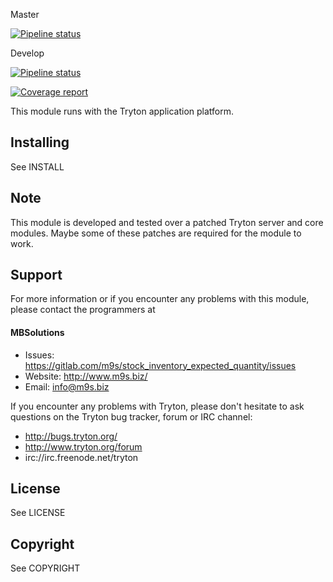 Master

[![Pipeline status](https://gitlab.com/m9s/stock_inventory_expected_quantity/badges/master/pipeline.svg)](https://gitlab.com/m9s/stock_inventory_expected_quantity/commits/master)

Develop

[![Pipeline status](https://gitlab.com/m9s/stock_inventory_expected_quantity/badges/develop/pipeline.svg)](https://gitlab.com/m9s/stock_inventory_expected_quantity/commits/develop)

[![Coverage report](https://gitlab.com/m9s/stock_inventory_expected_quantity/badges/develop/coverage.svg)](http://m9s.gitlab.io/stock_inventory_expected_quantity)



This module runs with the Tryton application platform.

Installing
----------

See INSTALL

Note
----

This module is developed and tested over a patched Tryton server and
core modules. Maybe some of these patches are required for the module to work.

Support
-------

For more information or if you encounter any problems with this module,
please contact the programmers at

#### MBSolutions

   * Issues:   https://gitlab.com/m9s/stock_inventory_expected_quantity/issues
   * Website:  http://www.m9s.biz/
   * Email:    info@m9s.biz

If you encounter any problems with Tryton, please don't hesitate to ask
questions on the Tryton bug tracker, forum or IRC channel:

   * http://bugs.tryton.org/
   * http://www.tryton.org/forum
   * irc://irc.freenode.net/tryton

License
-------

See LICENSE

Copyright
---------

See COPYRIGHT

